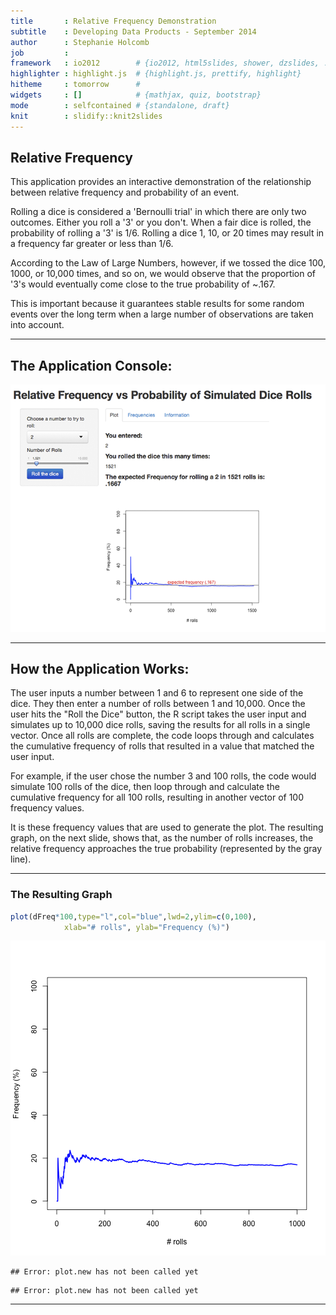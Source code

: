```yaml
---
title       : Relative Frequency Demonstration
subtitle    : Developing Data Products - September 2014
author      : Stephanie Holcomb
job         : 
framework   : io2012        # {io2012, html5slides, shower, dzslides, ...}
highlighter : highlight.js  # {highlight.js, prettify, highlight}
hitheme     : tomorrow      # 
widgets     : []            # {mathjax, quiz, bootstrap}
mode        : selfcontained # {standalone, draft}
knit        : slidify::knit2slides
---
```


## Relative Frequency

This application provides an interactive demonstration of the relationship between relative frequency and probability of an event. 

Rolling a dice is considered a 'Bernoulli trial' in which there are only two outcomes.  Either you roll a '3' or you don't.  When a fair dice is rolled, the probability of rolling a '3' is 1/6.  Rolling a dice 1, 10, or 20 times may result in a frequency far greater or less than 1/6.  

According to the Law of Large Numbers, however, if we tossed the dice 100, 1000, or 10,000 times, and so on, we would observe that the proportion of '3's would eventually come close to the true probability of ~.167. 

This is important because it guarantees stable results for some random events over the long term when a large number of observations are taken into account.  

--- 
## The Application Console:

![width](assets/img/shinyAppScreenshot.jpg)

---

## How the Application Works: 

The user inputs a number between 1 and 6 to represent one side of the dice.  They then enter a number of rolls between 1 and 10,000.
Once the user hits the "Roll the Dice" button, the R script takes the user input and simulates up to 10,000 dice rolls, saving the results for all rolls in a single vector.
Once all rolls are complete, the code loops through and calculates the cumulative frequency of rolls that resulted in a value that matched the user input. 
 
For example, if the user chose the number 3 and 100 rolls, the code would simulate 100 rolls of the dice, then loop through and calculate the cumulative frequency for all 100 rolls, resulting in another vector of 100 frequency values.  

It is these frequency values that are used to generate the plot. 
The resulting graph, on the next slide, shows that, as the number of rolls increases, the relative frequency approaches the true probability (represented by the gray line).

---
### The Resulting Graph



```r
plot(dFreq*100,type="l",col="blue",lwd=2,ylim=c(0,100),
            xlab="# rolls", ylab="Frequency (%)")
```

![plot of chunk unnamed-chunk-2](assets/fig/unnamed-chunk-2.png) 

```
## Error: plot.new has not been called yet
```

```
## Error: plot.new has not been called yet
```
---

   

